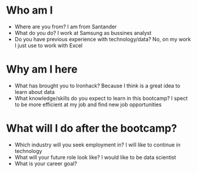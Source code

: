 

# Who am I

* Where are you from? I am from Santander
* What do you do? I work at Samsung as bussines analyst
* Do you have previous experience with technology/data? No, on my work I just use to work with Excel

# Why am I here

* What has brought you to Ironhack? Because I think is a great idea to learn about data
* What knowledge/skills do you expect to learn in this bootcamp? I spect to be more efficient at my job and find new job opportunities

# What will I do after the bootcamp?

* Which industry will you seek employment in? I will like to continue in technology
* What will your future role look like? I would like to be data scientist
* What is your career goal? 




